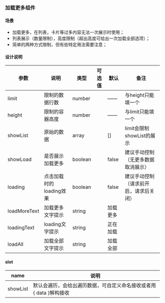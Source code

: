### 加载更多组件

#### 场景

- 加载更多，在列表，卡片等过多内容无法一次展示时使用；
- 列表展示（数量限制），高度限制（超出高度可给出一次加载全部选项）；
- 简单的两种方式限制，但有些特定用法需要注意；



#### 设计说明

| 参数         | 说明                    | 类型    | 可选值 | 默认     | 备注                                   |
| ------------ | ----------------------- | ------- | ------ | -------- | -------------------------------------- |
| limit        | 限制的数据行数          | number  |        | ——       | 与height只能填一个                     |
| height       | 限制的容器高度          | number  |        | ——       | 与limit只能填一个                      |
| showList     | 原始的数据              | array   |        | []       | limit会限制showList的展示              |
| showLoad     | 是否展示加载更多        | boolean |        | false    | 建议手动控制（无更多数据取消展示）     |
| loading      | 点击加载时的loading效果 | boolean |        | false    | 建议手动控制（请求前开启，请求后关闭） |
| loadMoreText | 加载更多文字提示        | string  |        | 加载更多 |                                        |
| loadingText  | loading文字提示         | string  |        | 正在加载 |                                        |
| loadAll      | 加载全部文字提示        | string  |        | 加载全部 |                                        |



#### slot

| name     | 说明                                                         |
| -------- | ------------------------------------------------------------ |
| showList | 默认会遍历，会给出遍历数据，可自定义命名接收或者用{ data }解构接收 |

